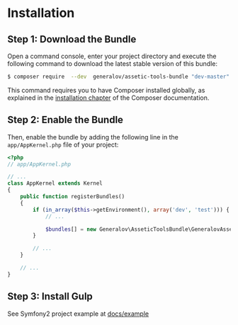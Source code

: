 Installation
============

Step 1: Download the Bundle
---------------------------

Open a command console, enter your project directory and execute the
following command to download the latest stable version of this bundle:

```bash
$ composer require  --dev  generalov/assetic-tools-bundle "dev-master"
```

This command requires you to have Composer installed globally, as explained
in the [installation chapter](https://getcomposer.org/doc/00-intro.md)
of the Composer documentation.

Step 2: Enable the Bundle
-------------------------

Then, enable the bundle by adding the following line in the `app/AppKernel.php`
file of your project:

```php
<?php
// app/AppKernel.php

// ...
class AppKernel extends Kernel
{
    public function registerBundles()
    {
        if (in_array($this->getEnvironment(), array('dev', 'test'))) {
            // ...

            $bundles[] = new Generalov\AsseticToolsBundle\GeneralovAsseticToolsBundle();
        }

        // ...
    }

    // ...
}
```

Step 3: Install Gulp
--------------------

See Symfony2 project example at [docs/example](docs/example)
